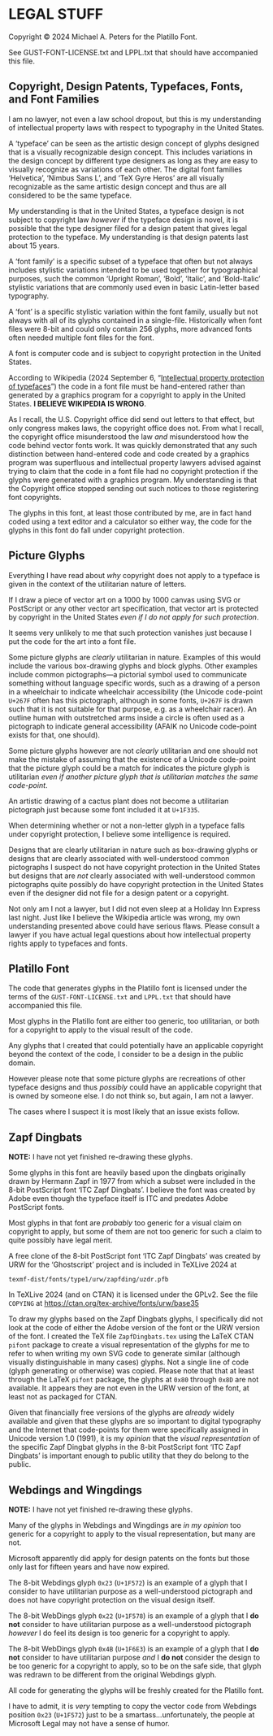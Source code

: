 LEGAL STUFF
===========

Copyright © 2024 Michael A. Peters for the Platillo Font.

See GUST-FONT-LICENSE.txt and LPPL.txt that should have accompanied this file.


Copyright, Design Patents, Typefaces, Fonts, and Font Families
--------------------------------------------------------------

I am no lawyer, not even a law school dropout, but this is my understanding of
intellectual property laws with respect to typography in the United States.

A ‘typeface’ can be seen as the artistic design concept of glyphs designed that
is a visually recognizable design concept. This includes variations in the
design concept by different type designers as long as they are easy to visually
recognize as variations of each other. The digital font families ‘Helvetica’,
‘Nimbus Sans L’, and ‘TeX Gyre Heros’ are all visually recognizable as the same
artistic design concept and thus are all considered to be the same typeface.

My understanding is that in the United States, a typeface design is not subject
to copyright law *however* if the typeface design is novel, it is possible that
the type designer filed for a design patent that gives legal protection to the
typeface. My understanding is that design patents last about 15 years.

A ‘font family’ is a specific subset of a typeface that often but not always
includes stylistic variations intended to be used together for typographical
purposes, such the common ‘Upright Roman’, ‘Bold’, ‘Italic’, and ‘Bold-Italic’
stylistic variations that are commonly used even in basic Latin-letter based
typography.

A ‘font’ is a specific stylistic variation within the font family, usually but
not always with all of its glyphs contained in a single-file. Historically when
font files were 8-bit and could only contain 256 glyphs, more advanced fonts
often needed multiple font files for the font.

A font is computer code and is subject to copyright protection in the United
States.

According to Wikipedia (2024 September 6, “[Intellectual property protection of
typefaces](https://en.wikipedia.org/wiki/Intellectual_property_protection_of_typefaces)”)
the code in a font file must be hand-entered rather than generated by a
graphics program for a copyright to apply in the United States. __I BELIEVE
WIKIPEDIA IS WRONG__.

As I recall, the U.S. Copyright office did send out letters to that effect, but
only congress makes laws, the copyright office does not. From what I recall,
the copyright office misunderstood the law *and* misunderstood how the code
behind vector fonts work. It was quickly demonstrated that any such distinction
between hand-entered code and code created by a graphics program was superfluous
and intellectual property lawyers advised against trying to claim that the code
in a font file had no copyright protection if the glyphs were generated with a
graphics program. My understanding is that the Copyright office stopped sending
out such notices to those registering font copyrights.

The glyphs in this font, at least those contributed by me, are in fact hand
coded using a text editor and a calculator so either way, the code for the
glyphs in this font do fall under copyright protection.


Picture Glyphs
--------------

Everything I have read about *why* copyright does not apply to a typeface is
given in the context of the utilitarian nature of letters.

If I draw a piece of vector art on a 1000 by 1000 canvas using SVG or PostScript
or any other vector art specification, that vector art is protected by copyright
in the United States *even if I do not apply for such protection*.

It seems very unlikely to me that such protection vanishes just because I put
the code for the art into a font file.

Some picture glyphs are *clearly* utilitarian in nature. Examples of this would
include the various box-drawing glyphs and block glyphs. Other examples include
common pictographs—a pictorial symbol used to communicate something without
language specific words, such as a drawing of a person in a wheelchair to
indicate wheelchair accessibility (the Unicode code-point `U+267F` often has
this pictograph, although in some fonts, `U+267F` is drawn such that it is not
suitable for that purpose, e.g. as a wheelchair racer). An outline human with
outstretched arms inside a circle is often used as a pictograph to indicate
general accessibility (AFAIK no Unicode code-point exists for that, one should).

Some picture glyphs however are not *clearly* utilitarian and one should not
make the mistake of assuming that the existence of a Unicode code-point that the
picture glyph could be a match for indicates the picture glyph is utilitarian
*even if another picture glyph that is utilitarian matches the same code-point*.

An artistic drawing of a cactus plant does not become a utilitarian pictograph
just because some font included it at `U+1F335`.

When determining whether or not a non-letter glyph in a typeface falls under
copyright protection, I believe some intelligence is required.

Designs that are clearly utilitarian in nature such as box-drawing glyphs or
designs that are clearly associated with well-understood common pictographs
I suspect do not have copyright protection in the United States but designs
that are *not* clearly associated with well-understood common pictographs quite
possibly do have copyright protection in the United States even if the designer
did not file for a design patent or a copyright.

Not only am I not a lawyer, but I did not even sleep at a Holiday Inn Express
last night. Just like I believe the Wikipedia article was wrong, my own
understanding presented above could have serious flaws. Please consult a lawyer
if you have actual legal questions about how intellectual property rights apply
to typefaces and fonts.


Platillo Font
-------------

The code that generates glyphs in the Platillo font is licensed under the terms
of the `GUST-FONT-LICENSE.txt` and `LPPL.txt` that should have accompanied this
file.

Most glyphs in the Platillo font are either too generic, too utilitarian, or
both for a copyright to apply to the visual result of the code.

Any glyphs that I created that could potentially have an applicable copyright
beyond the context of the code, I consider to be a design in the public domain.

However please note that some picture glyphs are recreations of other typeface
designs and thus *possibly* could have an applicable copyright that is owned by
someone else. I do not think so, but again, I am not a lawyer.

The cases where I suspect it is most likely that an issue exists follow.


Zapf Dingbats
-------------

__NOTE:__ I have not yet finished re-drawing these glyphs.

Some glyphs in this font are heavily based upon the dingbats originally drawn by
Hermann Zapf in 1977 from which a subset were included in the 8-bit PostScript
font ‘ITC Zapf Dingbats’. I believe the font was created by Adobe even though
the typeface itself is ITC and predates Adobe PostScript fonts.

Most glyphs in that font are *probably* too generic for a visual claim on
copyright to apply, but some of them are not too generic for such a claim to
quite possibly have legal merit.

A free clone of the 8-bit PostScript font ‘ITC Zapf Dingbats’ was created by URW
for the ‘Ghostscript’ project and is included in TeXLive 2024 at

    texmf-dist/fonts/type1/urw/zapfding/uzdr.pfb

In TeXLive 2024 (and on CTAN) it is licensed under the GPLv2. See the file
`COPYING` at https://ctan.org/tex-archive/fonts/urw/base35

To draw my glyphs based on the Zapf Dingbats glyphs, I specifically did not look
at the code of either the Adobe version of the font or the URW version of the
font. I created the TeX file `ZapfDingbats.tex` using the LaTeX CTAN `pifont`
package to create a visual representation of the glyphs for me to refer to when
writing my own SVG code to generate similar (although visually distinguishable
in many cases) glyphs. Not a single line of code (glyph generating or otherwise)
was copied. Please note that that at least through the LaTeX `pifont` package,
the glyphs at `0x80` through `0x8D` are not available. It appears they are not
even in the URW version of the font, at least not as packaged for CTAN.

Given that financially free versions of the glyphs are *already* widely
available and given that these glyphs are so important to digital typography and
the Internet that code-points for them were specifically assigned in Unicode
version 1.0 (1991), it is my *opinion* that the *visual representation* of the
specific Zapf Dingbat glyphs in the 8-bit PostScript font ‘ITC Zapf Dingbats’ is
important enough to public utility that they do belong to the public.


Webdings and Wingdings
----------------------

__NOTE:__ I have not yet finished re-drawing these glyphs.

Many of the glyphs in Webdings and Wingdings are *in my opinion* too generic for
a copyright to apply to the visual representation, but many are not.

Microsoft apparently did apply for design patents on the fonts but those only
last for fifteen years and have now expired.

The 8-bit Webdings glyph `0x23` (`U+1F572`) is an example of a glyph that I
consider to have utilitarian purpose as a well-understood pictograph and does
not have copyright protection on the visual design itself.

The 8-bit WebDings glyph `0x22` (`U+1F578`) is an example of a glyph that I
__do not__ consider to have utilitarian purpose as a well-understood pictograph
*however* I do feel its design is too generic for a copyright to apply.

The 8-bit WebDings glyph `0x4B` (`U+1F6E3`) is an example of a glyph that I
__do not__ consider to have utilitarian purpose *and* I __do not__ consider
the design to be too generic for a copyright to apply, so to be on the safe
side, that glyph was redrawn to be different from the original Webdings glyph.

All code for generating the glyphs will be freshly created for the Platillo
font.

I have to admit, it is *very* tempting to copy the vector code from Webdings
position `0x23` (`U+1F572`) just to be a smartass...unfortunately, the people
at Microsoft Legal may not have a sense of humor.

